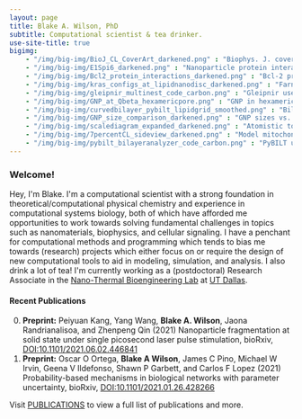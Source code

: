 ```yaml
---
layout: page
title: Blake A. Wilson, PhD
subtitle: Computational scientist & tea drinker.
use-site-title: true
bigimg:
    - "/img/big-img/BioJ_CL_CoverArt_darkened.png" : "Biophys. J. cover art"
    - "/img/big-img/E1Spi6_darkened.png" : "Nanoparticle protein interaction"
    - "/img/big-img/Bcl2_protein_interactions_darkened.png" : "Bcl-2 protein interactions"    
    - "/img/big-img/kras_configs_at_lipidnanodisc_darkened.png" : "Farnesylated-Kras@Lipid-nanodisc"
    - "/img/big-img/gleipnir_multinest_code_carbon.png" : "Gleipnir use code snippet"
    - "/img/big-img/GNP_at_Qbeta_hexamericpore.png" : "GNP in hexameric pore of Q-beta virus"      
    - "/img/big-img/curvedbilayer_pybilt_lipidgrid_smoothed.png" : "Bilayer surface grid from PyBILT analysis"
    - "/img/big-img/GNP_size_comparison_darkened.png" : "GNP sizes vs. a protein"
    - "/img/big-img/scalediagram_expanded_darkened.png" : "Atomistic to network dynamics scale diagram"  
    - "/img/big-img/7percentCL_sideview_darkened.png" : "Model mitochondrial membrane with 7 percent CL"   
    - "/img/big-img/pybilt_bilayeranalyzer_code_carbon.png" : "PyBILT use code snippet"                  
---
```

### Welcome!
Hey, I'm Blake. I'm a computational scientist with a strong foundation in theoretical/computational physical chemistry and experience in computational systems biology, both of which have afforded me opportunities to work towards solving fundamental challenges in topics such as nanomaterials, biophysics, and cellular signaling. I have a penchant for computational methods and programming which tends to bias me towards (research) projects which either focus on or require the design of new computational tools to aid in modeling, simulation, and analysis. I also drink a lot of tea! I'm currently working as a (postdoctoral) Research Associate in the [Nano-Thermal Bioengineering Lab](https://www.nanobrainlab.net/) at [UT Dallas](https://www.utdallas.edu/).

#### Recent Publications

0. **Preprint:** Peiyuan Kang, Yang Wang, __Blake A. Wilson__, Jaona Randrianalisoa, and Zhenpeng Qin (2021) Nanoparticle fragmentation at solid state under single picosecond laser pulse stimulation, bioRxiv, [DOI:10.1101/2021.06.02.446841]( https://doi.org/10.1101/2021.06.02.446841) 
0. **Preprint:** Oscar O Ortega, __Blake A Wilson__, James C Pino, Michael W Irvin, Geena V Ildefonso, Shawn P Garbett, and Carlos F Lopez (2021) 
Probability-based mechanisms in biological networks with parameter uncertainty, bioRxiv, [DOI:10.1101/2021.01.26.428266](https://doi.org/10.1101/2021.01.26.428266)

Visit [PUBLICATIONS](https://blakeaw.github.io/publications/) to view a full list of publications and more.
